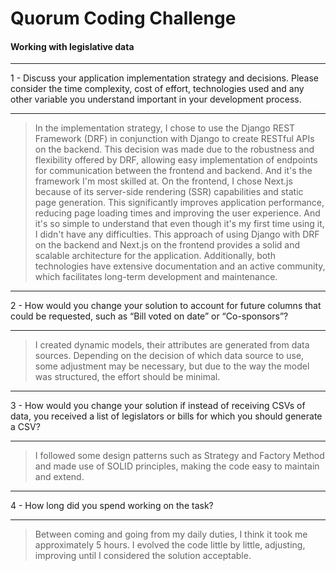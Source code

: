 # Quorum Coding Challenge

#### Working with legislative data

---



1 - Discuss your application implementation strategy and decisions. Please consider the time
complexity, cost of effort, technologies used and any other variable you understand
important in your development process.

---
> In the implementation strategy, I chose to use the Django REST Framework (DRF) in conjunction with Django to create
> RESTful APIs on the backend. This decision was made due to the robustness and flexibility offered by DRF, allowing easy
> implementation of endpoints for communication between the frontend and backend. And it's the framework I'm most skilled
> at. On the frontend, I chose Next.js because of its server-side rendering (SSR) capabilities and static page generation.
> This significantly improves application performance, reducing page loading times and improving the user experience. And
> it's so simple to understand that even though it's my first time using it, I didn't have any difficulties. This approach
> of using Django with DRF on the backend and Next.js on the frontend provides a solid and scalable
> architecture for the application. Additionally, both technologies have extensive documentation and an active community,
> which facilitates long-term development and maintenance.
___

2 - How would you change your solution to account for future columns that could be
requested, such as “Bill voted on date” or “Co-sponsors”?

___

> I created dynamic models, their attributes are generated from data sources. Depending on the decision of which data
> source to use, some adjustment may be necessary, but due to the way the model was structured, the effort should be
> minimal.
___

3 - How would you change your solution if instead of receiving CSVs of data, you received a
list of legislators or bills for which you should generate a CSV?

___

> I followed some design patterns such as Strategy and Factory Method and made use of SOLID principles, making the code
> easy to maintain and extend.

---

4 - How long did you spend working on the task?

___

> Between coming and going from my daily duties, I think it took me approximately 5 hours. I evolved the code little by
> little, adjusting, improving until I considered the solution acceptable.



